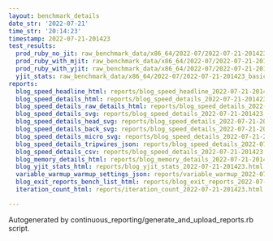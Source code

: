 ```yaml
---
layout: benchmark_details
date_str: '2022-07-21'
time_str: '20:14:23'
timestamp: 2022-07-21-201423
test_results:
  prod_ruby_no_jit: raw_benchmark_data/x86_64/2022-07/2022-07-21-201423_basic_benchmark_prod_ruby_no_jit.json
  prod_ruby_with_mjit: raw_benchmark_data/x86_64/2022-07/2022-07-21-201423_basic_benchmark_prod_ruby_with_mjit.json
  prod_ruby_with_yjit: raw_benchmark_data/x86_64/2022-07/2022-07-21-201423_basic_benchmark_prod_ruby_with_yjit.json
  yjit_stats: raw_benchmark_data/x86_64/2022-07/2022-07-21-201423_basic_benchmark_yjit_stats.json
reports:
  blog_speed_headline_html: reports/blog_speed_headline_2022-07-21-201423.html
  blog_speed_details_html: reports/blog_speed_details_2022-07-21-201423.html
  blog_speed_details_raw_details_html: reports/blog_speed_details_2022-07-21-201423.raw_details.html
  blog_speed_details_svg: reports/blog_speed_details_2022-07-21-201423.svg
  blog_speed_details_head_svg: reports/blog_speed_details_2022-07-21-201423.head.svg
  blog_speed_details_back_svg: reports/blog_speed_details_2022-07-21-201423.back.svg
  blog_speed_details_micro_svg: reports/blog_speed_details_2022-07-21-201423.micro.svg
  blog_speed_details_tripwires_json: reports/blog_speed_details_2022-07-21-201423.tripwires.json
  blog_speed_details_csv: reports/blog_speed_details_2022-07-21-201423.csv
  blog_memory_details_html: reports/blog_memory_details_2022-07-21-201423.html
  blog_yjit_stats_html: reports/blog_yjit_stats_2022-07-21-201423.html
  variable_warmup_warmup_settings_json: reports/variable_warmup_2022-07-21-201423.warmup_settings.json
  blog_exit_reports_bench_list_html: reports/blog_exit_reports_2022-07-21-201423.bench_list.html
  iteration_count_html: reports/iteration_count_2022-07-21-201423.html

---
```

Autogenerated by continuous_reporting/generate_and_upload_reports.rb script.
